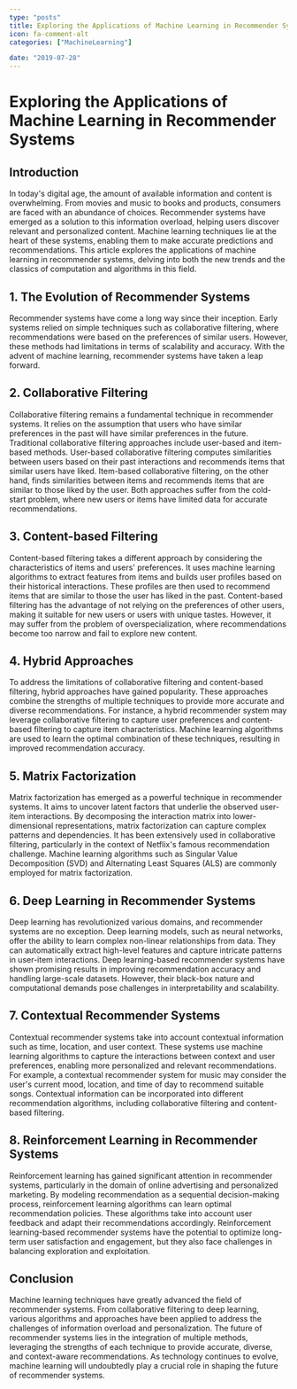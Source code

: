 ```yaml
---
type: "posts"
title: Exploring the Applications of Machine Learning in Recommender Systems
icon: fa-comment-alt
categories: ["MachineLearning"]

date: "2019-07-28"
---
```




# Exploring the Applications of Machine Learning in Recommender Systems

## Introduction

In today's digital age, the amount of available information and content is overwhelming. From movies and music to books and products, consumers are faced with an abundance of choices. Recommender systems have emerged as a solution to this information overload, helping users discover relevant and personalized content. Machine learning techniques lie at the heart of these systems, enabling them to make accurate predictions and recommendations. This article explores the applications of machine learning in recommender systems, delving into both the new trends and the classics of computation and algorithms in this field.

## 1. The Evolution of Recommender Systems

Recommender systems have come a long way since their inception. Early systems relied on simple techniques such as collaborative filtering, where recommendations were based on the preferences of similar users. However, these methods had limitations in terms of scalability and accuracy. With the advent of machine learning, recommender systems have taken a leap forward.

## 2. Collaborative Filtering

Collaborative filtering remains a fundamental technique in recommender systems. It relies on the assumption that users who have similar preferences in the past will have similar preferences in the future. Traditional collaborative filtering approaches include user-based and item-based methods. User-based collaborative filtering computes similarities between users based on their past interactions and recommends items that similar users have liked. Item-based collaborative filtering, on the other hand, finds similarities between items and recommends items that are similar to those liked by the user. Both approaches suffer from the cold-start problem, where new users or items have limited data for accurate recommendations.

## 3. Content-based Filtering

Content-based filtering takes a different approach by considering the characteristics of items and users' preferences. It uses machine learning algorithms to extract features from items and builds user profiles based on their historical interactions. These profiles are then used to recommend items that are similar to those the user has liked in the past. Content-based filtering has the advantage of not relying on the preferences of other users, making it suitable for new users or users with unique tastes. However, it may suffer from the problem of overspecialization, where recommendations become too narrow and fail to explore new content.

## 4. Hybrid Approaches

To address the limitations of collaborative filtering and content-based filtering, hybrid approaches have gained popularity. These approaches combine the strengths of multiple techniques to provide more accurate and diverse recommendations. For instance, a hybrid recommender system may leverage collaborative filtering to capture user preferences and content-based filtering to capture item characteristics. Machine learning algorithms are used to learn the optimal combination of these techniques, resulting in improved recommendation accuracy.

## 5. Matrix Factorization

Matrix factorization has emerged as a powerful technique in recommender systems. It aims to uncover latent factors that underlie the observed user-item interactions. By decomposing the interaction matrix into lower-dimensional representations, matrix factorization can capture complex patterns and dependencies. It has been extensively used in collaborative filtering, particularly in the context of Netflix's famous recommendation challenge. Machine learning algorithms such as Singular Value Decomposition (SVD) and Alternating Least Squares (ALS) are commonly employed for matrix factorization.

## 6. Deep Learning in Recommender Systems

Deep learning has revolutionized various domains, and recommender systems are no exception. Deep learning models, such as neural networks, offer the ability to learn complex non-linear relationships from data. They can automatically extract high-level features and capture intricate patterns in user-item interactions. Deep learning-based recommender systems have shown promising results in improving recommendation accuracy and handling large-scale datasets. However, their black-box nature and computational demands pose challenges in interpretability and scalability.

## 7. Contextual Recommender Systems

Contextual recommender systems take into account contextual information such as time, location, and user context. These systems use machine learning algorithms to capture the interactions between context and user preferences, enabling more personalized and relevant recommendations. For example, a contextual recommender system for music may consider the user's current mood, location, and time of day to recommend suitable songs. Contextual information can be incorporated into different recommendation algorithms, including collaborative filtering and content-based filtering.

## 8. Reinforcement Learning in Recommender Systems

Reinforcement learning has gained significant attention in recommender systems, particularly in the domain of online advertising and personalized marketing. By modeling recommendation as a sequential decision-making process, reinforcement learning algorithms can learn optimal recommendation policies. These algorithms take into account user feedback and adapt their recommendations accordingly. Reinforcement learning-based recommender systems have the potential to optimize long-term user satisfaction and engagement, but they also face challenges in balancing exploration and exploitation.

## Conclusion

Machine learning techniques have greatly advanced the field of recommender systems. From collaborative filtering to deep learning, various algorithms and approaches have been applied to address the challenges of information overload and personalization. The future of recommender systems lies in the integration of multiple methods, leveraging the strengths of each technique to provide accurate, diverse, and context-aware recommendations. As technology continues to evolve, machine learning will undoubtedly play a crucial role in shaping the future of recommender systems.